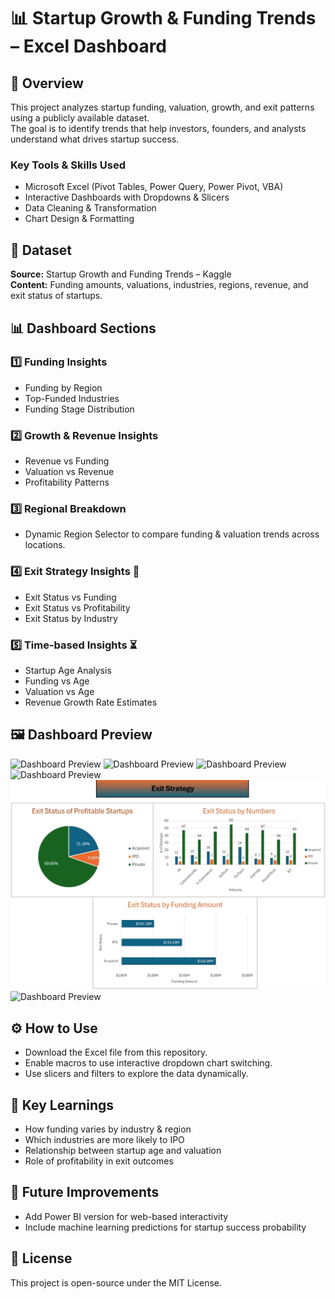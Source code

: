 # 📊 Startup Growth & Funding Trends – Excel Dashboard

## 📌 Overview  
This project analyzes startup funding, valuation, growth, and exit patterns using a publicly available dataset.  
The goal is to identify trends that help investors, founders, and analysts understand what drives startup success.

### Key Tools & Skills Used  
- Microsoft Excel (Pivot Tables, Power Query, Power Pivot, VBA)  
- Interactive Dashboards with Dropdowns & Slicers  
- Data Cleaning & Transformation  
- Chart Design & Formatting  

## 📂 Dataset  
**Source:** Startup Growth and Funding Trends – Kaggle  
**Content:** Funding amounts, valuations, industries, regions, revenue, and exit status of startups.

## 📊 Dashboard Sections  
### 1️⃣ Funding Insights  
- Funding by Region  
- Top-Funded Industries  
- Funding Stage Distribution  

### 2️⃣ Growth & Revenue Insights  
- Revenue vs Funding  
- Valuation vs Revenue  
- Profitability Patterns  

### 3️⃣ Regional Breakdown  
- Dynamic Region Selector to compare funding & valuation trends across locations.  

### 4️⃣ Exit Strategy Insights 🧪  
- Exit Status vs Funding  
- Exit Status vs Profitability  
- Exit Status by Industry  

### 5️⃣ Time-based Insights ⏳  
- Startup Age Analysis  
- Funding vs Age  
- Valuation vs Age  
- Revenue Growth Rate Estimates  

## 🖼️ Dashboard Preview  
![Dashboard Preview](gif1.gif)
![Dashboard Preview](gif2.gif)
![Dashboard Preview](gif3.gif)
![Dashboard Preview](gif4.gif)
![Dashboard Preview](gif5.gif)
![Dashboard Preview](gif6.gif)

## ⚙️ How to Use  
- Download the Excel file from this repository.  
- Enable macros to use interactive dropdown chart switching.  
- Use slicers and filters to explore the data dynamically.

## 🚀 Key Learnings  
- How funding varies by industry & region  
- Which industries are more likely to IPO  
- Relationship between startup age and valuation  
- Role of profitability in exit outcomes  

## 📌 Future Improvements  
- Add Power BI version for web-based interactivity  
- Include machine learning predictions for startup success probability  

## 📜 License  
This project is open-source under the MIT License.

